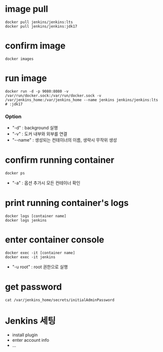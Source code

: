 # image pull
```
docker pull jenkins/jenkins:lts
docker pull jenkins/jenkins:jdk17
```
# confirm image
```
docker images
```
# run image
```
docker run -d -p 9080:8080 -v /var/run/docker.sock:/var/run/docker.sock -v /var/jenkins_home:/var/jenkins_home --name jenkins jenkins/jenkins:lts # :jdk17
```
### Option
- "-d" : background 실행
- "-v" : 도커 내부와 외부를 연결
- "--name" : 생성되는 컨테이너의 이름, 생략시 무작위 생성

# confirm running container
```
docker ps
```
- "-a" : 옵션 추가시 모든 컨테이너 확인

# print running container's logs
```
docker logs [container name]
docker logs jenkins
```
# enter container console
```
docker exec -it [container name]
docker exec -it jenkins
```
- "-u root" : root 권한으로 실행
# get password
```
cat /var/jenkins_home/secrets/initialAdminPassword
```

# Jenkins 세팅
- install plugin
- enter account info
- ...

  
